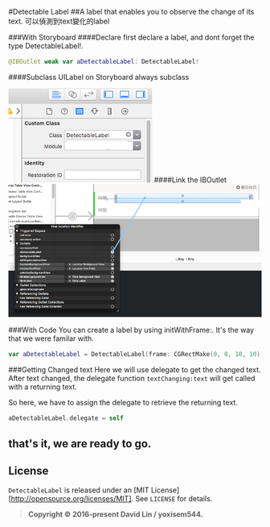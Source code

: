 #Detectable Label
##A label that enables you to observe the change of its text.
可以偵測到text變化的label

###With Storyboard
####Declare first
declare a label, and dont forget the type DetectableLabel!.

```swift
@IBOutlet weak var aDetectableLabel: DetectableLabel!
```

####Subclass UILabel on Storyboard
always subclass

![image](1.png)
####Link the IBOutlet
![image](2.png)

###With Code
You can create a label by using initWithFrame:. It's the way that we were familar with.

```swift
var aDetectableLabel = DetectableLabel(frame: CGRectMake(0, 0, 10, 10))
```

###Getting Changed text
Here we will use delegate to get the changed text. After text changed, the delegate function `textChanging:text` will get called with a returning text.

So here, we have to assign the delegate to retrieve the returning text.

```swift
aDetectableLabel.delegate = self
```

## that's it, we are ready to go.

## License
`DetectableLabel` is released under an [MIT License][http://opensource.org/licenses/MIT]. See `LICENSE` for details.
>**Copyright &copy; 2016-present David Lin / yoxisem544.**